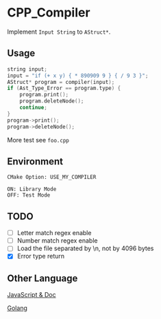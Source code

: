 # CPP_Compiler

Implement `Input String` to `AStruct*`.

## Usage

```cpp
string input;
input = "if (+ x y) { * 890909 9 } { / 9 3 }";
AStruct* program = compiler(input);
if (Ast_Type_Error == program.type) {
    program.print();
    program.deleteNode();
    continue;
}
program->print();
program->deleteNode();
```

More test see `foo.cpp`

## Environment

`CMake Option: USE_MY_COMPILER`

    ON: Library Mode
    OFF: Test Mode

## TODO

- [ ] Letter match regex enable
- [ ] Number match regex enable
- [ ] Load the file separated by \n, not by 4096 bytes
- [x] Error type return

## Other Language

[JavaScript & Doc](https://github.com/akerdi/jslispy)

[Golang](https://github.com/akerdi/the-super-tiny-compiler)